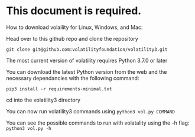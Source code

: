 # This document is required.

How to download volaility for Linux, Windows, and Mac:

Head over to this github repo and clone the repository

```git clone git@github.com:volatilityfoundation/volatility3.git```

The most current version of volatility requires Python 3.7.0 or later

You can download the latest Python version from the web and the necessary dependancies with the following command:

```pip3 install -r requirements-minimal.txt```

cd into the volatility3 directory

You can now run volatility3 commands using ```python3 vol.py COMMAND```

You can see the possible commands to run with volatality using the -h flag: ```python3 vol.py -h```
